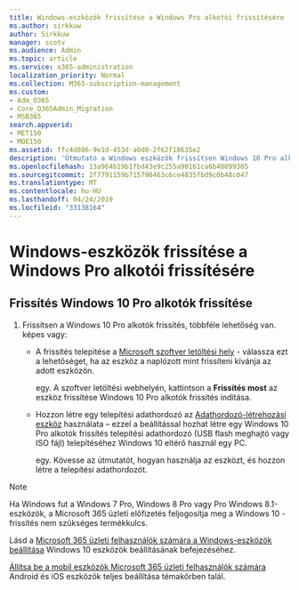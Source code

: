 ```yaml
---
title: Windows-eszközök frissítése a Windows Pro alkotói frissítésére
ms.author: sirkkuw
author: Sirkkuw
manager: scotv
ms.audience: Admin
ms.topic: article
ms.service: o365-administration
localization_priority: Normal
ms.collection: M365-subscription-management
ms.custom:
- Adm_O365
- Core_O365Admin_Migration
- MSB365
search.appverid:
- MET150
- MOE150
ms.assetid: ffc4d886-9e1d-453d-a0d0-2f62f18635e2
description: 'Útmutató a Windows eszközök frissítsen Windows 10 Pro alkotók frissítés. '
ms.openlocfilehash: 13a964b19b1fbd43e9c255a90161ca6b48099305
ms.sourcegitcommit: 2f7791159b715790463c6ce4835fbd9c0b48c047
ms.translationtype: MT
ms.contentlocale: hu-HU
ms.lasthandoff: 04/24/2019
ms.locfileid: "33138164"
---
```

# <a name="upgrade-windows-devices-to-windows-pro-creators-update"></a>Windows-eszközök frissítése a Windows Pro alkotói frissítésére

## <a name="upgrade-to-windows-10-pro-creators-update"></a>Frissítés Windows 10 Pro alkotók frissítése
  
1. Frissítsen a Windows 10 Pro alkotók frissítés, többféle lehetőség van. képes vagy:
    
    - A frissítés telepítése a [Microsoft szoftver letöltési hely](https://go.microsoft.com/fwlink/?LinkID=836951 ) - válassza ezt a lehetőséget, ha az eszköz a naplózott mint frissíteni kívánja az adott eszközön.
    
      egy. A szoftver letöltési webhelyén, kattintson a **Frissítés most** az eszköz frissítése Windows 10 Pro alkotók frissítés indítása. 
    
     - Hozzon létre egy telepítési adathordozó az [Adathordozó-létrehozási eszköz](https://go.microsoft.com/fwlink/?LinkID=836960) használata – ezzel a beállítással hozhat létre egy Windows 10 Pro alkotók frissítés telepítési adathordozó (USB flash meghajtó vagy ISO fájl) telepítéséhez Windows 10 eltérő használ egy PC.
    
        egy. Kövesse az útmutatót, hogyan használja az eszközt, és hozzon létre a telepítési adathordozót. 

> [!Note]
> Ha Windows fut a Windows 7 Pro, Windows 8 Pro vagy Pro Windows 8.1-eszközök, a Microsoft 365 üzleti előfizetés feljogosítja meg a Windows 10 - frissítés nem szükséges termékkulcs.
    
Lásd a [Microsoft 365 üzleti felhasználók számára a Windows-eszközök beállítása](set-up-windows-devices.md) Windows 10 eszközök beállításának befejezéséhez. 
  
[Állítsa be a mobil eszközök Microsoft 365 üzleti felhasználók számára](set-up-mobile-devices.md) Android és iOS eszközök teljes beállítása témakörben talál. 
  
